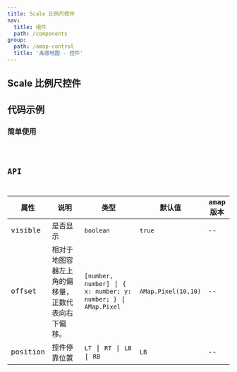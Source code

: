 ```yaml
---
title: Scale 比例尺控件
nav:
  title: 组件
  path: /components
group:
  path: /amap-control
  title: '高德地图 - 控件'
---
```


## Scale 比例尺控件

## 代码示例

### 简单使用

<code src="./demo/demo-01.tsx" />

## API

| 属性 |说明|类型|默认值|amap版本|
|-----|----|----|----|----|
|visible| 是否显示 | `boolean` | `true` | -- |
|offset| 相对于地图容器左上角的偏移量，正数代表向右下偏移。 | `[number, number]` \| `{ x: number; y: number; }` \| `AMap.Pixel` | `AMap.Pixel(10,10)` | -- |
|position| 控件停靠位置 | `LT` \| `RT` \| `LB` \| `RB` | `LB` | -- |
